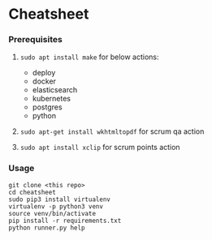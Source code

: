 # Cheatsheet

### Prerequisites

1. `sudo apt install make` for below actions:

    - deploy
    - docker
    - elasticsearch
    - kubernetes
    - postgres
    - python

2. `sudo apt-get install wkhtmltopdf` for scrum qa action
3. `sudo apt install xclip` for scrum points action

### Usage

```
git clone <this repo>
cd cheatsheet
sudo pip3 install virtualenv
virtualenv -p python3 venv
source venv/bin/activate
pip install -r requirements.txt
python runner.py help
```
